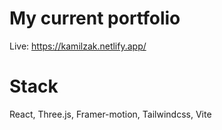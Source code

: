 # My current portfolio

Live: https://kamilzak.netlify.app/


# Stack
React, Three.js, Framer-motion, Tailwindcss, Vite



